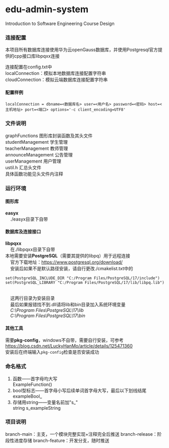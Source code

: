 # edu-admin-system
Introduction to Software Engineering Course Design

### 连接配置
本项目所有数据库连接使用华为云openGauss数据库，并使用Postgresql官方提供的cpp接口库libpqxx连接<br>

连接配置在config.txt中
<br>localConnection：模拟本地数据库连接配置字符串
<br>cloudConnection：模拟云端数据库连接配置字符串
#### 配置样例
```
localConnection = dbname=<数据库名> user=<用户名> password=<密码> host=<主机地址> port=<端口> options='-c client_encoding=UTF8'
```

### 文件说明
graphFunctions 图形库封装函数及其头文件
<br>studentManagement 学生管理
<br>teacherManagement 教师管理
<br>announceManagement 公告管理
<br>userManagement 用户管理
<br>ustil.h 汇总头文件
<br>具体函数功能见头文件内注释

### 运行环境
#### 图形库
**easyx**
<br>&nbsp;&nbsp;&nbsp;&nbsp;./easyx目录下自带
#### 数据库及连接接口
**libpqxx**
<br>&nbsp;&nbsp;&nbsp;&nbsp;在./libpqxx目录下自带
<br>本地需要安装**PostgreSQL**（需要其提供的libpq）用于远程连接
<br>&nbsp;&nbsp;&nbsp;&nbsp;官方下载地址：https://www.postgresql.org/download/
<br>&nbsp;&nbsp;&nbsp;&nbsp;安装后如果不是默认路径安装，请自行更改./cmakelist.txt中的
```
set(PostgreSQL_INCLUDE_DIR "C:/Program Files/PostgreSQL/17/include")
set(PostgreSQL_LIBRARY "C:/Program Files/PostgreSQL/17/lib/libpq.lib")
```
<br>&nbsp;&nbsp;&nbsp;&nbsp;这两行目录为安装目录
<br>&nbsp;&nbsp;&nbsp;&nbsp;最后如果报错找不到.dll请将lib和bin目录加入系统环境变量
<br>&nbsp;&nbsp;&nbsp;&nbsp;*C:\Program Files\PostgreSQL\17\lib*
<br>&nbsp;&nbsp;&nbsp;&nbsp;*C:\Program Files\PostgreSQL\17\bin*
#### 其他工具
需要**pkg-config**，windows不自带，需要自行安装，可参考
https://blog.csdn.net/LuckyHanMo/article/details/125471360
<br>安装后在终端输入`pkg-config`检查是否安装成功

### 命名格式
1. 函数——首字母均大写  
ExampleFunction()
2. bool型标志——首字母小写后续单词首字母大写，最后以下划线结尾  
exampleBool_
3. 存储用string——变量名前加"s_"   
string s_exampleString

### 项目说明
branch-main：主支，一个模块完整实现+注释完全后推送
branch-release：阶段性进度存储
branch-feature：开发分支，随时推送

